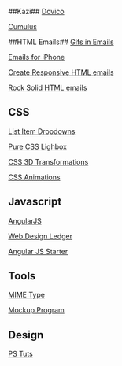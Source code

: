 ##Kazi##
[Dovico](https://www.dovico.com/login/default.aspx)

[Cumulus](http://isclicensing.com/)

##HTML Emails##
[Gifs in Emails](https://litmus.com/blog/a-guide-to-animated-gifs-in-email) 

[Emails for iPhone](http://www.emailonacid.com/blog/details/C13/7_tips_on_designing_and_developing_emails_for_the_iphone)

[Create Responsive HTML emails](http://webdesign.tutsplus.com/articles/creating-a-simple-responsive-html-email--webdesign-12978)

[Rock Solid HTML emails](http://24ways.org/2009/rock-solid-html-emails/)

## CSS ##
[List Item Dropdowns](http://alistapart.com/article/taminglists)

[Pure CSS Lighbox](http://schier.co/blog/2013/11/16/creating-pure-css-lightboxes-with-the-target-selector.html#_)

[CSS 3D Transformations](http://desandro.github.io/3dtransforms/docs/introduction.html)

[CSS Animations](http://callmenick.com/2014/05/08/simple-css3-transitions-transforms-animations-compilation/)

## Javascript ##
[AngularJS](https://angularjs.org/)

[Web Design Ledger](http://webdesignledger.com/)

[Angular JS Starter](https://medium.com/@minipai/angularjs-tutorial-for-designers-8c7dc63ca65f)

## Tools ##
[MIME Type](http://www.sitepoint.com/web-foundations/mime-types-complete-list/)

[Mockup Program](http://mock.ly/users/login)

## Design ##
[PS Tuts](http://www.freshdesignweb.com/photoshop-effect-tutorials.html)










